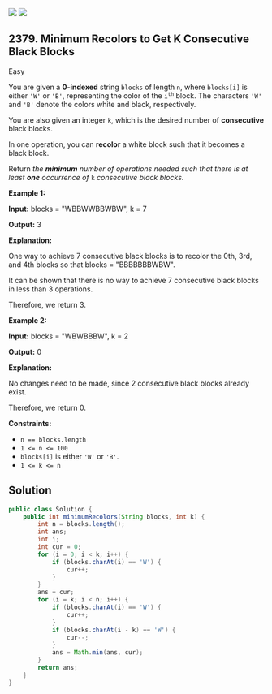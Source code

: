 [![](https://img.shields.io/github/stars/javadev/LeetCode-in-Java?label=Stars&style=flat-square)](https://github.com/javadev/LeetCode-in-Java)
[![](https://img.shields.io/github/forks/javadev/LeetCode-in-Java?label=Fork%20me%20on%20GitHub%20&style=flat-square)](https://github.com/javadev/LeetCode-in-Java/fork)

## 2379\. Minimum Recolors to Get K Consecutive Black Blocks

Easy

You are given a **0-indexed** string `blocks` of length `n`, where `blocks[i]` is either `'W'` or `'B'`, representing the color of the <code>i<sup>th</sup></code> block. The characters `'W'` and `'B'` denote the colors white and black, respectively.

You are also given an integer `k`, which is the desired number of **consecutive** black blocks.

In one operation, you can **recolor** a white block such that it becomes a black block.

Return _the **minimum** number of operations needed such that there is at least **one** occurrence of_ `k` _consecutive black blocks._

**Example 1:**

**Input:** blocks = "WBBWWBBWBW", k = 7

**Output:** 3

**Explanation:**

One way to achieve 7 consecutive black blocks is to recolor the 0th, 3rd, and 4th blocks so that blocks = "BBBBBBBWBW".

It can be shown that there is no way to achieve 7 consecutive black blocks in less than 3 operations.

Therefore, we return 3.

**Example 2:**

**Input:** blocks = "WBWBBBW", k = 2

**Output:** 0

**Explanation:**

No changes need to be made, since 2 consecutive black blocks already exist.

Therefore, we return 0. 

**Constraints:**

*   `n == blocks.length`
*   `1 <= n <= 100`
*   `blocks[i]` is either `'W'` or `'B'`.
*   `1 <= k <= n`

## Solution

```java
public class Solution {
    public int minimumRecolors(String blocks, int k) {
        int n = blocks.length();
        int ans;
        int i;
        int cur = 0;
        for (i = 0; i < k; i++) {
            if (blocks.charAt(i) == 'W') {
                cur++;
            }
        }
        ans = cur;
        for (i = k; i < n; i++) {
            if (blocks.charAt(i) == 'W') {
                cur++;
            }
            if (blocks.charAt(i - k) == 'W') {
                cur--;
            }
            ans = Math.min(ans, cur);
        }
        return ans;
    }
}
```